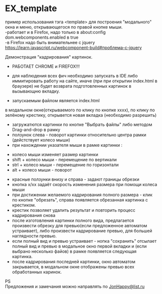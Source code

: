 # EX_template
пример использования тэга  &lt;template&gt; для построения "модального" окна и меню, открывающегося
по правой кнопке мыши.<br>
-работает и в Firefox, надо только в about:config    dom.webcomponents.enabled  в true<br>
-в Firefox надо быть внимательнее с jquery https://learn.javascript.ru/webcomponent-build#проблема-с-jquery

Демонстрация "кадрирования" картинок.

- РАБОТАЕТ СHROME и FIREFOX!!!


- для наблюдения всех фич необходимо запускать в IDE либо иммитировать работу на сайте, иначе (при при открытии index.html в браузере)
 не будет возврата подготовленных картинок в вызывающню вкладку.

- запускаемым файлом является index.html

в модальном окне(открываемого по клику по кнопке хххх), по клику по зелёному крестику, открывется новая вкладка (необходимо разрешить)
- загружатются картинки по кнопке "Выбрать файлы" либо методом Drag-and-drop в рамку
- ползунок слева - поворот картинки относительно центра рамки (дейстствует колесо мыши)
- при нахождении указателя мыши в рамке картинки :
* колесо мыши изменяет размер картинки
* shift + колесо мыши - перемещение по вертикали
* strl + колесо мыши - перемещение по горизонтали
* alt + колесо мыши - поворот
- красные ползунки внизу и справа - задают границы обрезки
- кнопка x/xx задаёт скорость изменения размера при помощи колеса мыши
- при достижении желаемого кадрирования полного размера - клик по кнопке "обрезать", справа появляется обрезанная картинка с крестиком.
- крестик позволяет удалить результат и повторить процесс кадрирования снова
- после изготовления картинки полного вида, предлагается произвести обрезку для превью(если предложенное автоматом устраивает), либо произвести кадрирование превью, для большей наглядности превью.
- если полный вид и превью устраивает - нопка "сохранить" отсылает полный вид и превью в модальное окно первой вкладки и (если выбрано несколько файов) в рамке появляется следующая картинка.
- после кадрирования последней картинки, окно автоматом закрывается, в модальном окне отображены превью всех обработанных каринок.

PS<br>
Предложения и замечания можно направлять по JonHappy@list.ru
